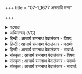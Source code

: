 +++
title = "07-1_1677 अस्तावि मन्म"

+++
<details><summary>पदपाठः</summary>

अ꣡स्ता꣢꣯वि। म꣡न्म꣢꣯। पू꣣र्व्य꣢म्। ब्र꣡ह्म꣢꣯। इ꣡न्द्रा꣢꣯य। वो꣣चत। पूर्वीः꣢। ऋ꣣त꣡स्य꣢। बृ꣣हतीः꣢। अ꣣नूषत। स्तोतुः꣢। मे꣣धाः꣢। अ꣣सृक्षत। १६७७।
</details>

<details><summary>अधिमन्त्रम् (VC)</summary>

- इन्द्रः
- वालखिल्यम् (आयुः काण्वः)
- बार्हतः प्रगाथः (विषमा बृहती, समा सतोबृहती)
- मध्यमः
</details>

<details><summary>हिन्दी : आचार्य रामनाथ वेदालंकार - विषयः</summary>

प्रथम मन्त्र में परमात्मा की स्तुति के लिए प्ररेणा की गयी है।
</details>

<details><summary>हिन्दी : आचार्य रामनाथ वेदालंकार - पदार्थः</summary>

पदार्थान्वयभाषाः -  (पूर्व्यम्)सनातन(मन्म)वेद-स्तोत्र,मेरे द्वारा(अस्तावि)प्रस्तुत किया जा रहा है। हे साथियो!तुम भी(इन्द्राय)जगदीश्वर के लिए(ब्रह्म)स्तोत्र(वोचत)पाठ करो।(ऋतस्य)सत्यमय वेद की(पूर्वीः)श्रेष्ठ(बृह्तीः)बृहती छन्दवाली ये ऋचाएँ(अनूषत)जगदीश्वर की स्तुति कर रही हैं।(स्तोतुः)स्तोता की(मेधाः)धारणावती बुद्धियाँ(असृक्षत)उत्पन्न हो रही हैं ॥१॥
</details>

<details><summary>हिन्दी : आचार्य रामनाथ वेदालंकार - भावार्थः</summary>

भावार्थभाषाः -  सामगान द्वारा परमेश्वर की स्तुति करने से स्तोताओं की ऋतम्भरा प्रज्ञाएँ उत्पन्न हो जाती हैं ॥१॥
</details>

<details><summary>संस्कृत : आचार्य रामनाथ वेदालंकार - विषयः</summary>

तत्रादौ परमात्मस्तवनाय प्रेरयति।
</details>

<details><summary>संस्कृत : आचार्य रामनाथ वेदालंकार - पदार्थः</summary>

पदार्थान्वयभाषाः -  (पूर्व्यम्)सनातनम्(मन्म)वेदस्तोत्रम्,मया(अस्तावि)प्रस्तुतमस्ति। हे सखायः!यूयमपि(इन्द्राय)जगदीश्वराय(ब्रह्म)स्तोत्रम्(वोचत)शंसत।(ऋतस्य)सत्यस्य वेदस्य(पूर्वीः)श्रेष्ठाः(बृहतीः)बृहतीच्छन्दस्काः इमा ऋचः(अनूषत)इन्द्रं जगदीश्वरं स्तुवन्ति।(स्तोतुः)स्तुतिकर्तुः(मेधाः)धारणावत्यो बुद्धयः(असृक्षत)सृष्टा भवन्ति ॥१॥
</details>

<details><summary>संस्कृत : आचार्य रामनाथ वेदालंकार - भावार्थः</summary>

भावार्थभाषाः -  सामगानेन परमेश्वरस्तुत्या स्तोतॄणामृतम्भराः प्रज्ञा उद्यन्ति ॥१॥
</details>
